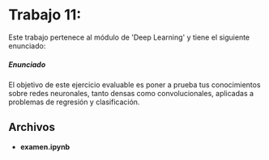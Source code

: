 # Trabajo 11: 

Este trabajo pertenece al módulo de 'Deep Learning' y tiene el siguiente enunciado:

##### Enunciado

El objetivo de este ejercicio evaluable es poner a prueba tus conocimientos sobre redes neuronales, tanto densas como convolucionales, aplicadas a problemas de regresión y clasificación.

## Archivos

- **examen.ipynb**